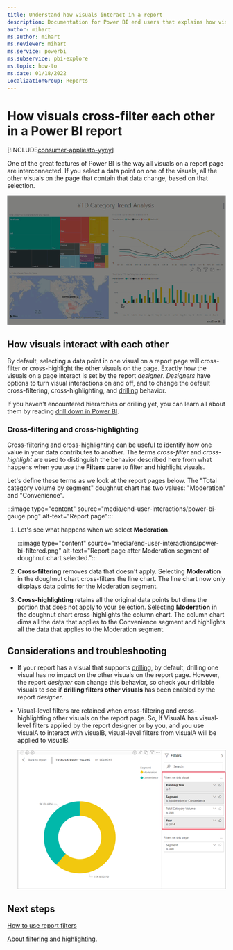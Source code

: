 ```yaml
---
title: Understand how visuals interact in a report
description: Documentation for Power BI end users that explains how visuals interact on a report page. 
author: mihart
ms.author: mihart
ms.reviewer: mihart
ms.service: powerbi
ms.subservice: pbi-explore
ms.topic: how-to
ms.date: 01/18/2022
LocalizationGroup: Reports
---
```


# How visuals cross-filter each other in a Power BI report

[!INCLUDE[consumer-appliesto-yyny](../includes/consumer-appliesto-yyny.md)]

One of the great features of Power BI is the way all visuals on a report page are interconnected. If you select a data point on one of the visuals, all the other visuals on the page that contain that data change, based on that selection.

![video of visuals interacting](media/end-user-interactions/interactions.gif)

## How visuals interact with each other

By default, selecting a data point in one visual on a report page will cross-filter or cross-highlight the other visuals on the page. Exactly how the visuals on a page interact is set by the report *designer*. *Designers* have options to turn visual interactions on and off, and to change the default cross-filtering,  cross-highlighting, and [drilling](end-user-drill.md) behavior.

If you haven't encountered hierarchies or drilling yet, you can learn all about them by reading [drill down in Power BI](end-user-drill.md).

### Cross-filtering and cross-highlighting

Cross-filtering and cross-highlighting can be useful to identify how one value in your data contributes to another. The terms *cross-filter* and *cross-highlight* are used to distinguish the behavior described here from what happens when you use the **Filters** pane to filter and highlight visuals.  

Let's define these terms as we look at the report pages below. The "Total category volume by segment" doughnut chart has two values: "Moderation" and "Convenience".

:::image type="content" source="media/end-user-interactions/power-bi-gauge.png" alt-text="Report page":::

1. Let's see what happens when we select **Moderation**.

    :::image type="content" source="media/end-user-interactions/power-bi-filtered.png" alt-text="Report page after Moderation segment of doughnut chart selected.":::

2. **Cross-filtering** removes data that doesn't apply. Selecting **Moderation** in the doughnut chart cross-filters the line chart. The line chart now only displays data points for the Moderation segment.

3. **Cross-highlighting** retains all the original data points but dims the portion that does not apply to your selection. Selecting **Moderation** in the doughnut chart cross-highlights the column chart. The column chart dims all the data that applies to the Convenience segment and highlights all the data that applies to the Moderation segment.

## Considerations and troubleshooting

- If your report has a visual that supports [drilling](end-user-drill.md), by default, drilling one visual has no impact on the other visuals on the report page. However, the report *designer* can change this behavior, so check your drillable visuals to see if **drilling filters other visuals** has been enabled by the report *designer*.

- Visual-level filters are retained when cross-filtering and cross-highlighting other visuals on the report page. So, If VisualA has visual-level filters applied by the report designer or by you, and you use visualA to interact with visualB, visual-level filters from visualA will be applied to visualB.

    ![Report page showing filters already set](media/end-user-interactions/power-bi-visual-filters.png)


## Next steps

[How to use report filters](../consumer/end-user-report-filter.md)

[About filtering and highlighting](end-user-report-filter.md).
